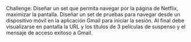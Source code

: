 Challenge:
Diseñar un set que permita navegar por la página de Netflix, maximizar la
pantalla.
Diseñar un set de pruebas para navegar desde un dispositivo móvil en la
aplicación Gmail para iniciar la sesión.
Al final debe visualizarse en pantalla la URL y los títulos de 3 películas de
suspenso y el mensaje de acceso exitoso a Gmail.

